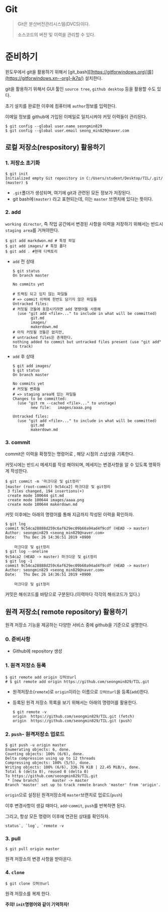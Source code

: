 # Git

> Git은 분산버전관리시스템(DVCS)이다.
>
> 소스코드의 버전 및 이력을 관리할 수 있다.

# 준비하기

윈도우에서 git을 활용하기 위해서 [git_bash][[https://gitforwindows.org\]를](https://gitforwindows.xn--org]-jk7q/) 설치한다.

git을 활용하기 위해서 GUI 툴인 `source tree`, `github desktop` 등을 활용할 수도 있다.

초기 설치를 완료한 이후에 컴퓨터에 `author`정보를 입력한다.

이메일 정보를 github에 가입된 이메일로 일치시켜야 커밋 이력들이 관리된다.

```
$ git config --global user.name seongmin829
$ git config --global user.email seong_min829@naver.com
```

## 로컬 저장소(respository) 활용하기

### 1. 저장소 초기화

```
$ git init
Initialized empty Git repository in C:/Users/student/Desktop/TIL/.git/
(master) $
```

- `.git`폴더가 생성되며, 여기에 git과 관련된 모든 정보가 저장된다.
- git bash에`(master)` 라고 표현되는데, 이는 `master` 브랜치에 있다는 뜻이다.

### 2. add

`working director`, 즉 작업 공간에서 변경된 사항을 이력을 저장하기 위해서는 반드시 `staging area`를 거쳐야한다.

```
$ git add markdwon.md # 특정 파일
$ git add images/ # 특정 폴더
$ git add . #현재 디렉토리
```

- `add` 전 상태

  ```
  $ git status
  On branch master
  
  No commits yet
  
  # 트랙킹 되고 있지 않는 파일들
  # => commit 이력에 한번도 담기지 않은 파일들
  Untracked files:
  # 커밋될 것들에 포함시키려면 add 명령어들 사용해
    (use "git add <file>..." to include in what will be committed)
          git.md
          images/
          makerdown.md
  # 아직 커밋될 것들은 없지만,
  # untracked files은 존재한다.
  nothing added to commit but untracked files present (use "git add" to track)
  ```

- `add` 후 상태

  ```
  $ git add images/
  $ git status
  On branch master
  
  No commits yet
  # 커밋될 변화들
  # => staging area에 있는 파일들
  Changes to be committed:
    (use "git rm --cached <file>..." to unstage)
          new file:   images/aaaa.png
  
  Untracked files:
    (use "git add <file>..." to include in what will be committed)
          git.md
          makerdown.md
  ```

### 3. commit

commit은 이력을 확정짓는 명령어로 , 해당 시점의 스냅샷을 기록한다.

커밋시에는 반드시 메세지를 작성 해야되며, 메세지는 변경사항을 알 수 있도록 명확하게 작성한다.

```
$ git commit -m '마크다운 및 git정리'
[master (root-commit) 9c54ca2] 마크다운 및 git정리
 3 files changed, 194 insertions(+)
 create mode 100644 git.md
 create mode 100644 images/aaaa.png
 create mode 100644 makerdown.md
```

커밋 이후에는 아래의 명령어를 통해 지금까지 작성된 이력을 확인하자.

```
$ git log
commit 9c54ca28888d259c6af629ec09b60a94ad4f9cdf (HEAD -> master)
Author: seongmin829 <seong_min829@naver.com>
Date:   Thu Dec 26 14:36:51 2019 +0900

    마크다운 및 git정리
$ git log --oneline
9c54ca2 (HEAD -> master) 마크다운 및 git정리
$ git log -1
commit 9c54ca28888d259c6af629ec09b60a94ad4f9cdf (HEAD -> master)
Author: seongmin829 <seong_min829@naver.com>
Date:   Thu Dec 26 14:36:51 2019 +0900

    마크다운 및 git정리
```

커밋은 해쉬코드를 바탕으로 구분된다.(이력마다 각각의 해쉬코드가 있다.)

## 원격 저장소( remote repository) 활용하기

원격 저장소 기능을 제공하는 다양한 서비스 중에 github을 기준으로 설명한다.

### 0. 준비사항

- Github에 repository 생성

### 1. 원격 저장소 등록

```
$ git remote add origin 깃허브url
# $ git remote add origin https://github.com/seongmin829/TIL.git
```

- 원격저장소(`remote`)로 `origin`이라는 이름으로 `깃허브url`을 등록(`add`)한다.

- 등록된 원격 저장소 목록을 보기 위해서는 아래의 명령어를 활용한다.

  ```
  $ git remote -v
  origin  https://github.com/seongmin829/TIL.git (fetch)
  origin  https://github.com/seongmin829/TIL.git (push)
  ```

### 2. `push`- 원격저장소 업로드

```
$ git push -u origin master
Enumerating objects: 6, done.
Counting objects: 100% (6/6), done.
Delta compression using up to 12 threads
Compressing objects: 100% (5/5), done.
Writing objects: 100% (6/6), 336.76 KiB | 22.45 MiB/s, done.
Total 6 (delta 0), reused 0 (delta 0)
To https://github.com/seongmin829/TIL.git
 * [new branch]      master -> master
Branch 'master' set up to track remote branch 'master' from 'origin'.
```

`origin`으로 설정된 원격저장소에 `master`브랜치로 업로드(`push`)

이후 변경사항이 생길 때마다, `add`-`commit`, `push`를 반복하면 된다.

그리고, 항상 모든 명령어 이후에 연관된 상태를 확인하자.

```
status`, `log`, `remote -v
```

### 3. pull

```
$ git pull origin master
```

원격 저장소의 변경 사항을 받아온다.

### 4. `clone`

```
$ git clone 깃허브url
```

원격 저장소를 복제 한다.

**주의! `init`명령어와 같이 기억하자!**